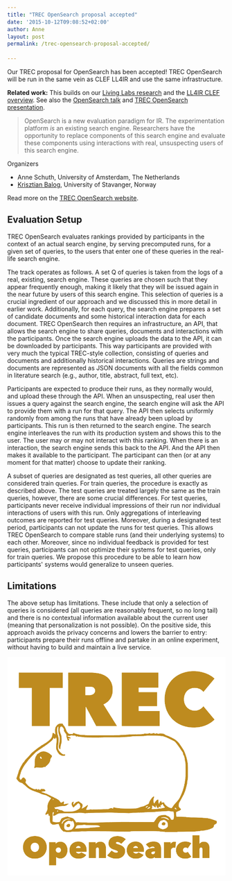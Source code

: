 ```yaml
---
title: "TREC OpenSearch proposal accepted"
date: '2015-10-12T09:08:52+02:00'
author: Anne
layout: post
permalink: /trec-opensearch-proposal-accepted/

---
```

Our TREC proposal for OpenSearch has been accepted! TREC OpenSearch will be run in the same vein
as CLEF LL4IR and use the same infrastructure.

**Related work:** This builds on our [Living Labs research](/publications/schuth2015opensearch.html) and the [LL4IR CLEF overview](/publications/schuth2015extended.html). See also the [OpenSearch talk](/talks/opensearch-2015.html) and [TREC OpenSearch presentation](/talks/trec-opensearch-2015.html).

> OpenSearch is a new evaluation paradigm for IR. The experimentation platform *is* an existing search engine.
> Researchers have the opportunity to replace components of this search engine and evaluate these components using
> interactions with real, unsuspecting users of this search engine.

Organizers

- Anne Schuth, University of Amsterdam, The Netherlands
- [Krisztian Balog](https://krisztianbalog.com/), University of Stavanger, Norway

Read more on the [TREC OpenSearch website](http://trec-open-search.org/).

## Evaluation Setup

TREC OpenSearch evaluates rankings provided by participants in the context of an actual search engine, by serving
precomputed runs, for a given set of queries, to the users that enter one of these queries in the real-life search
engine.

The track operates as follows. A set Q of queries is taken from the logs of a real, existing, search engine. These
queries are chosen such that they appear frequently enough, making it likely that they will be issued again in the near
future by users of this search engine. This selection of queries is a crucial ingredient of our approach and we
discussed this in more detail in earlier work. Additionally, for each query, the search engine prepares a set of
candidate documents and some historical interaction data for each document. TREC OpenSearch then requires an
infrastructure, an API, that allows the search engine to share queries, documents and interactions with the
participants. Once the search engine uploads the data to the API, it can be downloaded by participants. This way
participants are provided with very much the typical TREC-style collection, consisting of queries and documents and
additionally historical interactions. Queries are strings and documents are represented as JSON documents with all the
fields common in literature search (e.g., author, title, abstract, full text, etc).

Participants are expected to produce their runs, as they normally would, and upload these through the API. When an
unsuspecting, real user then issues a query against the search engine, the search engine will ask the API to provide
them with a run for that query. The API then selects uniformly randomly from among the runs that have already been
upload by participants. This run is then returned to the search engine. The search engine interleaves the run with its
production system and shows this to the user. The user may or may not interact with this ranking. When there is an
interaction, the search engine sends this back to the API. And the API then makes it available to the participant. The
participant can then (or at any moment for that matter) choose to update their ranking.

A subset of queries are designated as test queries, all other queries are considered train queries. For train queries,
the procedure is exactly as described above. The test queries are treated largely the same as the train queries,
however, there are some crucial differences. For test queries, participants never receive individual impressions of
their run nor individual interactions of users with this run. Only aggregations of interleaving outcomes are reported
for test queries. Moreover, during a designated test period, participants can not update the runs for test queries. This
allows TREC OpenSearch to compare stable runs (and their underlying systems) to each other. Moreover, since no
individual feedback is provided for test queries, participants can not optimize their systems for test queries, only for
train queries. We propose this procedure to be able to learn how participants' systems would generalize to unseen
queries.

## Limitations

The above setup has limitations. These include that only a selection of queries is considered (all queries are
reasonably frequent, so no long tail) and there is no contextual information available about the current user (meaning
that personalization is not possible). On the positive side, this approach avoids the privacy concerns and lowers the
barrier to entry: participants prepare their runs offline and partake in an online experiment, without having to build
and maintain a live service.

[![trecopensearch-darker](/assets/trecopensearch-darker.png)](/assets/trecopensearch-darker.png?ssl=1)
